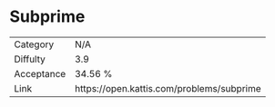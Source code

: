 # Subprime

<table>
    <tr>
        <td>Category</td>
        <td>N/A</td>
    </tr>
    <tr>
        <td>Diffulty</td>
        <td>3.9</td>
    </tr>
    <tr>
        <td>Acceptance</td>
        <td>34.56 %</td>
    </tr>
    <tr>
        <td>Link</td>
        <td>https://open.kattis.com/problems/subprime</td>
    </tr>
</table>